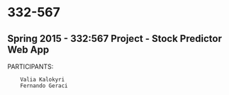 # 332-567


Spring 2015 - 332:567 Project - Stock Predictor Web App
-------------------------------------------------------


PARTICIPANTS:
	
		Valia Kalokyri
		Fernando Geraci